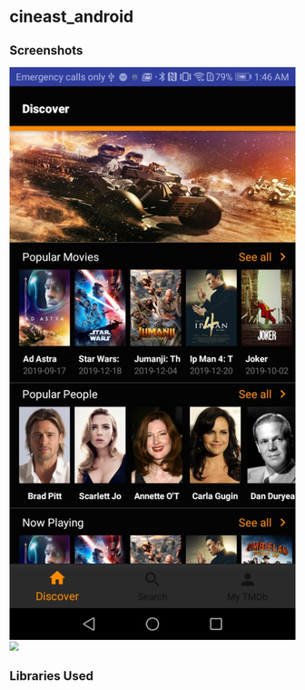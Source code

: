 # cineast_android



## Screenshots
![](screenshots/Screenshot_20200101-014642_1.jpg) ![](screenshots/Screenshot_20200101-014642_2.jpg) 


## Libraries Used
